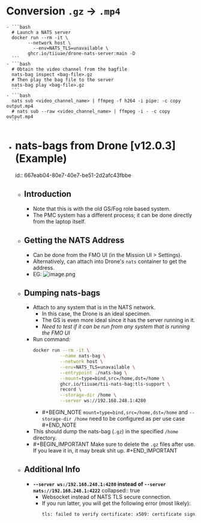 # Conversion `.gz` -> `.mp4`
	- ```bash
	  # Launch a NATS server
	  docker run --rm -it \
	  		--network host \
	          --env=NATS_TLS=unavailable \
	  		ghcr.io/tiiuae/drone-nats-server:main -D
	  ```
	- ```bash
	  # Obtain the video channel from the bagfile
	  nats-bag inspect <bag-file>.gz
	  # Then play the bag file to the server
	  nats-bag play <bag-file>.gz
	  ```
	- ```bash
	  nats sub <video_channel_name> | ffmpeg -f h264 -i pipe: -c copy output.mp4
	  # nats sub --raw <video_channel_name> | ffmpeg -i - -c copy output.mp4
	  ```
- # nats-bags from Drone [v12.0.3] (Example)
  id:: 667eab04-80e7-40e7-be51-2d2afc43fbbe
	- ## Introduction
		- Note that this is with the old GS/Fog role based system.
		- The PMC system has a different process; it can be done directly from the laptop itself.
	- ## Getting the NATS Address
		- Can be done from the FMO UI (in the Mission UI > Settings).
		- Alternatively, can attach into Drone's `nats` container to get the address.
		- EG:
		  ![image.png](../assets/image_1719577539096_0.png)
	- ## Dumping nats-bags
		- Attach to any system that is in the NATS network.
			- In this case, the Drone is an ideal specimen.
			- The GS is even more ideal since it has the server running in it.
			- *Need to test if it can be run from any system that is running the FMO UI*
		- Run command:
		  ```bash
		  docker run --rm -it \
		            --name nats-bag \
		            --network host \
		            --env=NATS_TLS=unavailable \
		            --entrypoint ./nats-bag \
		            --mount=type=bind,src=/home,dst=/home \
		            ghcr.io/tiiuae/tii-nats-bag:tls-support \
		            record \
		            --storage-dir /home \
		            --server ws://192.168.248.1:4280
		  ```
			- #+BEGIN_NOTE
			  `mount=type=bind,src=/home,dst=/home` and `--storage-dir /home` need to be configured as per use case
			  #+END_NOTE
		- This should dump the nats-bag (`.gz`) in the specified `/home` directory.
		- #+BEGIN_IMPORTANT
		  Make sure to delete the `.gz` files after use. If you leave it in, it may break shit up.
		  #+END_IMPORTANT
	- ## Additional Info
		- **`--server ws:/192.168.248.1:4280` instead of `--server nats://192.168.248.1:4222`**
		  collapsed:: true
			- Websocket instead of NATS TLS secure connection.
			- If you run latter, you will get the following error (most likely):
			  ```bash
			  tls: failed to verify certificate: x509: certificate signed by unknown authority
			  ```
